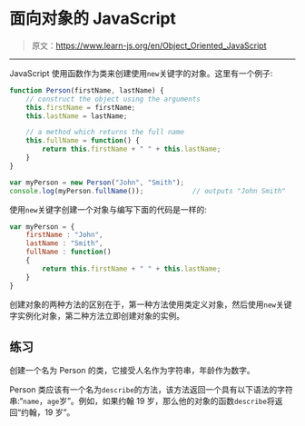 # 面向对象的 JavaScript

> 原文：<https://www.learn-js.org/en/Object_Oriented_JavaScript>

* * *

JavaScript 使用函数作为类来创建使用`new`关键字的对象。这里有一个例子:

```js
function Person(firstName, lastName) {
    // construct the object using the arguments
    this.firstName = firstName;
    this.lastName = lastName;

    // a method which returns the full name
    this.fullName = function() {
        return this.firstName + " " + this.lastName;
    }
}

var myPerson = new Person("John", "Smith");
console.log(myPerson.fullName());            // outputs "John Smith" 
```

使用`new`关键字创建一个对象与编写下面的代码是一样的:

```js
var myPerson = {
    firstName : "John",
    lastName : "Smith",
    fullName : function()
    {
        return this.firstName + " " + this.lastName;
    }
} 
```

创建对象的两种方法的区别在于，第一种方法使用类定义对象，然后使用`new`关键字实例化对象，第二种方法立即创建对象的实例。

## 练习

创建一个名为 Person 的类，它接受人名作为字符串，年龄作为数字。

Person 类应该有一个名为`describe`的方法，该方法返回一个具有以下语法的字符串:“`name`，`age`岁”。例如，如果约翰 19 岁，那么他的对象的函数`describe`将返回“约翰，19 岁”。